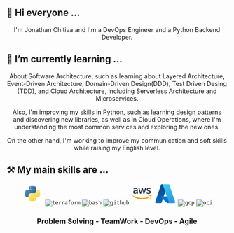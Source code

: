 ## 👋 Hi everyone ...

<div align=center>
I'm Jonathan Chitiva and I'm a DevOps Engineer and a Python Backend Developer.
</div>

## 🌱 I’m currently learning ...

<div align=center>
About Software Architecture, such as learning about Layered Architecture, Event-Driven Architecture, Domain-Driven Design(DDD), Test Driven Desing (TDD), and Cloud Architecture, including Serverless Architecture and Microservices.

Also, I'm improving my skills in Python, such as learning design patterns and discovering new libraries, as well as in Cloud Operations, where I'm understanding the most common services and exploring the new ones.

On the other hand, I'm working to improve my communication and soft skills while raising my English level.
</div>

## ⚒️ My main skills are ... 

<div align=center>
<code><img height="50" alt="python" src="https://raw.githubusercontent.com/github/explore/80688e429a7d4ef2fca1e82350fe8e3517d3494d/topics/python/python.png"></code>
<code><img height="50" alt="terraform" src="https://pnghq.com/wp-content/uploads/terraform-logo-png-png-download-86079.png"></code>
<code><img height="50" alt="bash" src="https://chrisbergeron.com/images/tech/bash.png"></code>
<code><img height="50" alt="github" src="https://cdn4.iconfinder.com/data/icons/basic-ui-symbols-vol-5/1024/github_app_software_mobile-1024.png"></code>
<code><img height="50" alt="aws" src="https://raw.githubusercontent.com/github/explore/80688e429a7d4ef2fca1e82350fe8e3517d3494d/topics/aws/aws.png"></code>
<code><img height="50" alt="azure" src="https://raw.githubusercontent.com/github/explore/80688e429a7d4ef2fca1e82350fe8e3517d3494d/topics/azure/azure.png"></code>
<code><img height="50" alt="gcp" src="https://grafana.com/media/solutions/google-cloud-metrics-monitor/google-cloud-icon.png"></code>
<code><img height="50" alt="oci" src="https://1000logos.net/wp-content/uploads/2024/08/Oracle-Cloud-Logo.png"></code>
<h3>Problem Solving - TeamWork - DevOps - Agile</h3>
</div>
 













<!--
**xGANDAx/xGANDAx** is a ✨ _special_ ✨ repository because its `README.md` (this file) appears on your GitHub profile.

Here are some ideas to get you started:

- 🔭 I’m currently working on ...
- 🌱 I’m currently learning ...
- 👯 I’m looking to collaborate on ...
- 🤔 I’m looking for help with ...
- 💬 Ask me about ...
- 📫 How to reach me: ...
- 😄 Pronouns: ...
- ⚡ Fun fact: ...
-->
